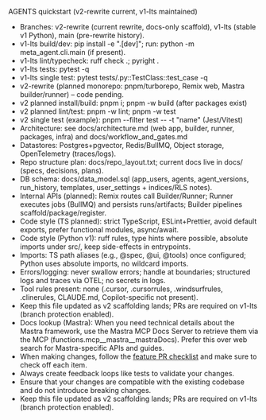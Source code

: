 AGENTS quickstart (v2-rewrite current, v1-lts maintained)
- Branches: v2-rewrite (current rewrite, docs-only scaffold), v1-lts (stable v1 Python), main (pre-rewrite history).
- v1-lts build/dev: pip install -e ".[dev]"; run: python -m meta_agent.cli.main (if present).
- v1-lts lint/typecheck: ruff check .; pyright .
- v1-lts tests: pytest -q
- v1-lts single test: pytest tests/<path>.py::TestClass::test_case -q
- v2-rewrite (planned monorepo: pnpm/turborepo, Remix web, Mastra builder/runner) – code pending.
- v2 planned install/build: pnpm i; pnpm -w build (after packages exist)
- v2 planned lint/test: pnpm -w lint; pnpm -w test
- v2 single test (example): pnpm --filter <package> test -- -t "name" (Jest/Vitest)
- Architecture: see docs/architecture.md (web app, builder, runner, packages, infra) and docs/workflow_and_gates.md
- Datastores: Postgres+pgvector, Redis/BullMQ, Object storage, OpenTelemetry (traces/logs).
- Repo structure plan: docs/repo_layout.txt; current docs live in docs/ (specs, decisions, plans).
- DB schema: docs/data_model.sql (app_users, agents, agent_versions, run_history, templates, user_settings + indices/RLS notes).
- Internal APIs (planned): Remix routes call Builder/Runner; Runner executes jobs (BullMQ) and persists runs/artifacts; Builder pipelines scaffold/package/register.
- Code style (TS planned): strict TypeScript, ESLint+Prettier, avoid default exports, prefer functional modules, async/await.
- Code style (Python v1): ruff rules, type hints where possible, absolute imports under src/, keep side-effects in entrypoints.
- Imports: TS path aliases (e.g., @spec, @ui, @tools) once configured; Python uses absolute imports, no wildcard imports.
- Errors/logging: never swallow errors; handle at boundaries; structured logs and traces via OTEL; no secrets in logs.
- Tool rules present: none (.cursor, .cursorrules, .windsurfrules, .clinerules, CLAUDE.md, Copilot-specific not present).
- Keep this file updated as v2 scaffolding lands; PRs are required on v1-lts (branch protection enabled).
- Docs lookup (Mastra): When you need technical details about the Mastra framework, use the Mastra MCP Docs Server to retrieve them via the MCP (functions.mcp__mastra__mastraDocs). Prefer this over web search for Mastra-specific APIs and guides.
- When making changes, follow the [feature PR checklist](docs/checklists.md#feature-pr-checklist) and make sure to check off each item.
- Always create feedback loops like tests to validate your changes.
- Ensure that your changes are compatible with the existing codebase and do not introduce breaking changes.
- Keep this file updated as v2 scaffolding lands; PRs are required on v1-lts (branch protection enabled).
